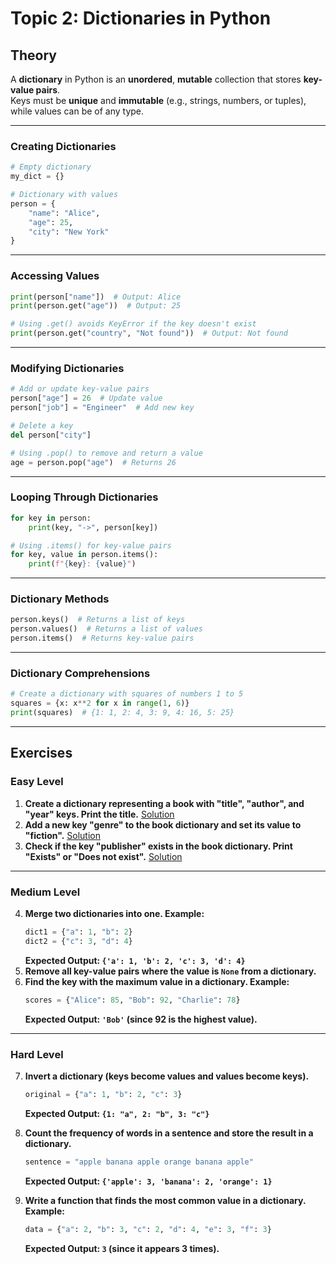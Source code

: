 # Topic 2: Dictionaries in Python

## Theory

A **dictionary** in Python is an **unordered**, **mutable** collection that stores **key-value pairs**.  
Keys must be **unique** and **immutable** (e.g., strings, numbers, or tuples), while values can be of any type.

---

### **Creating Dictionaries**

```python
# Empty dictionary
my_dict = {}

# Dictionary with values
person = {
    "name": "Alice",
    "age": 25,
    "city": "New York"
}
```

---

### **Accessing Values**

```python
print(person["name"])  # Output: Alice
print(person.get("age"))  # Output: 25

# Using .get() avoids KeyError if the key doesn't exist
print(person.get("country", "Not found"))  # Output: Not found
```

---

### **Modifying Dictionaries**

```python
# Add or update key-value pairs
person["age"] = 26  # Update value
person["job"] = "Engineer"  # Add new key

# Delete a key
del person["city"]

# Using .pop() to remove and return a value
age = person.pop("age")  # Returns 26
```

---

### **Looping Through Dictionaries**

```python
for key in person:
    print(key, "->", person[key])

# Using .items() for key-value pairs
for key, value in person.items():
    print(f"{key}: {value}")
```

---

### **Dictionary Methods**

```python
person.keys()  # Returns a list of keys
person.values()  # Returns a list of values
person.items()  # Returns key-value pairs
```

---

### **Dictionary Comprehensions**

```python
# Create a dictionary with squares of numbers 1 to 5
squares = {x: x**2 for x in range(1, 6)}
print(squares)  # {1: 1, 2: 4, 3: 9, 4: 16, 5: 25}
```

---

## **Exercises**

### Easy Level

1. **Create a dictionary representing a book with "title", "author", and "year" keys. Print the title.** [Solution](./Exercises/01.py)
2. **Add a new key "genre" to the book dictionary and set its value to "fiction".** [Solution](./Exercises/02.py)
3. **Check if the key "publisher" exists in the book dictionary. Print "Exists" or "Does not exist".** [Solution](./Exercises/03.py)

---

### Medium Level

4. **Merge two dictionaries into one. Example:**
   ```python
   dict1 = {"a": 1, "b": 2}
   dict2 = {"c": 3, "d": 4}
   ```
   **Expected Output: `{'a': 1, 'b': 2, 'c': 3, 'd': 4}`**
5. **Remove all key-value pairs where the value is `None` from a dictionary.**
6. **Find the key with the maximum value in a dictionary. Example:**
   ```python
   scores = {"Alice": 85, "Bob": 92, "Charlie": 78}
   ```
   **Expected Output: `'Bob'` (since 92 is the highest value).**

---

### Hard Level

7. **Invert a dictionary (keys become values and values become keys).**
   ```python
   original = {"a": 1, "b": 2, "c": 3}
   ```
   **Expected Output: `{1: "a", 2: "b", 3: "c"}`**
8. **Count the frequency of words in a sentence and store the result in a dictionary.**

   ```python
   sentence = "apple banana apple orange banana apple"
   ```

   **Expected Output: `{'apple': 3, 'banana': 2, 'orange': 1}`**

9. **Write a function that finds the most common value in a dictionary. Example:**
   ```python
   data = {"a": 2, "b": 3, "c": 2, "d": 4, "e": 3, "f": 3}
   ```
   **Expected Output: `3` (since it appears 3 times).**
